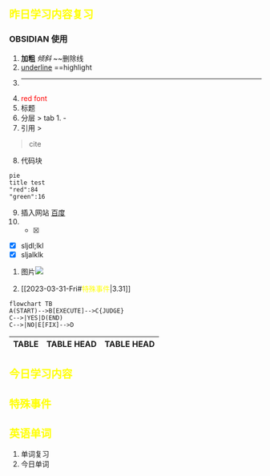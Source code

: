## <font color="yellow">昨日学习内容复习</font>
### OBSIDIAN 使用
1. **加粗**   *倾斜*    ~~删除线   
2. <u>underline</U>    ==highlight 
3. ---
4. <font color="red">red font </font>
5. 标题
6. 分层 > tab  1.  - 
7. 引用 >
>cite

8. 代码块
``` mermaid
pie 
title test
"red":84
"green":16
```
9. 插入网站 [百度](www.baidu.com)
10. - [x] 
- [x] sljdl;lkl
- [x] sljalklk
1. 图片![](https://private-warehouse-1317335037.cos.ap-guangzhou.myqcloud.com/Screenshot%202023-04-01%20183216.png)

2. [[2023-03-31-Fri#<font color="yellow">特殊事件</font>|3.31]]
``` mermaid
flowchart TB
A(START)-->B[EXECUTE]-->C{JUDGE}
C-->|YES|D(END)
C-->|NO|E[FIX]-->D

```
 |TABLE|TABLE HEAD|TABLE HEAD|
 |-:|:-:|:-|



## <font color="yellow">今日学习内容</font>
## <font color="yellow">特殊事件</font>
## <font color="yellow">英语单词</font>
1. 单词复习
2. 今日单词


